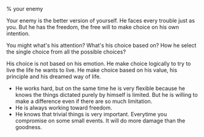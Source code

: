% your enemy

Your enemy is the better version of yourself.
He faces every trouble just as you.
But he has the freedom, the free will to make choice on his own intention.

You might what's his attention?
What's his choice based on?
How he select the single choice from all the possible choices?

His choice is not based on his emotion.
He make choice logically to try to live the life he wants to live.
He make choice based on his value, his principle and his dreamed way of life.

- He works hard, but on the same time he is very flexible because he knows the things dictated purely by himself is limited.
But he is willing to make a difference even if there are so much limitation.
- He is always working toward freedom.
- He knows that trivial things is very important. Everytime you compromise on some small events. It will do more damage
than the goodness.
